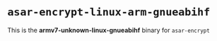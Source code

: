 # `asar-encrypt-linux-arm-gnueabihf`

This is the **armv7-unknown-linux-gnueabihf** binary for `asar-encrypt`
